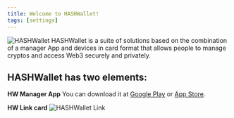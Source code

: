 ```yaml
---
title: Welcome to HASHWallet!
tags: [settings]
---
```

![HASHWallet](https://uc9f7d1646f6b2a952599bfbf1de.dl.dropboxusercontent.com/cd/0/inline/BtD2-g51o2tLgEwqtDPBniccdjI37uX_XdZaxG4wRNj-14H3_rdK_m7VymXh96_nnmnjwdPLzB8W2Wqbvep83ojYkzlwYM81SufR-sStQOi8GFZl7e0-9xS8-ubEIzQa2nRB2msdUb3DoYFsLVGHnbz_tI6wjHnKNhl8UdShrmYAEw/file#)
HASHWallet is a suite of solutions based on the combination of a manager App and devices in card format that allows people to manage cryptos and access Web3 securely and privately.

## HASHWallet has two elements:

**HW Manager App**
You can download it at [Google Play](https://www.esignus.com) or [App Store](https://www.esignus.com).

**HW Link card**
![HASHWallet Link](https://uc4bbee85273efe51bcb0ce4bc01.dl.dropboxusercontent.com/cd/0/inline/BtDOgMi37OVuSprlHiGsWpbjD4JTam-aQ5bgGvYKZJ-NklOebUDLhN0NqOI5SflJFYX73msOCBibVo9LszCyAIdlC5jThZsYH-EcC3U2yfElJOgZCcm4rFP_2iNWnx8t1vwPu460h1SrC8YVCyS4D9JcLLSgFQljs4p78CJjnhSNTQ/file#)
